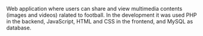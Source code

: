 Web application where users can share and view multimedia contents (images and videos) ralated to football.
In the development it was used PHP in the backend, JavaScript, HTML and CSS in the frontend, and MySQL as database.
